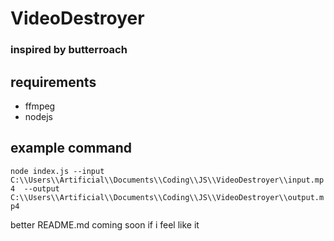 # VideoDestroyer
 
### inspired by butterroach

## requirements
- ffmpeg
- nodejs

## example command
```node index.js --input C:\\Users\\Artificial\\Documents\\Coding\\JS\\VideoDestroyer\\input.mp4  --output C:\\Users\\Artificial\\Documents\\Coding\\JS\\VideoDestroyer\\output.mp4```


better README.md coming soon if i feel like it